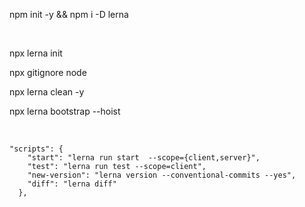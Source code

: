 npm init -y && npm i -D lerna

<br />

npx lerna init

npx gitignore node
<br />

npx lerna clean -y

npx lerna bootstrap --hoist

  <br />

    "scripts": {
        "start": "lerna run start  --scope={client,server}",
        "test": "lerna run test --scope=client",
        "new-version": "lerna version --conventional-commits --yes",
        "diff": "lerna diff"
      },
